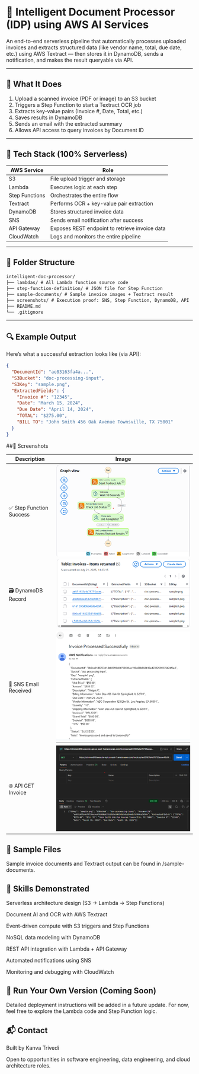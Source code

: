 # 🧠 Intelligent Document Processor (IDP) using AWS AI Services

An end-to-end serverless pipeline that automatically processes uploaded invoices and extracts structured data (like vendor name, total, due date, etc.) using AWS Textract — then stores it in DynamoDB, sends a notification, and makes the result queryable via API.

---

## 🚀 What It Does

1. Upload a scanned invoice (PDF or image) to an S3 bucket
2. Triggers a Step Function to start a Textract OCR job
3. Extracts key-value pairs (Invoice #, Date, Total, etc.)
4. Saves results in DynamoDB
5. Sends an email with the extracted summary
6. Allows API access to query invoices by Document ID

---

## 🧰 Tech Stack (100% Serverless)

| AWS Service       | Role                                                                 |
|------------------|----------------------------------------------------------------------|
| S3               | File upload trigger and storage                                      |
| Lambda           | Executes logic at each step                                          |
| Step Functions   | Orchestrates the entire flow                                         |
| Textract         | Performs OCR + key-value pair extraction                             |
| DynamoDB         | Stores structured invoice data                                       |
| SNS              | Sends email notification after success                               |
| API Gateway      | Exposes REST endpoint to retrieve invoice data                      |
| CloudWatch       | Logs and monitors the entire pipeline                                |

---

## 📁 Folder Structure

```
intelligent-doc-processor/
├── lambdas/ # All Lambda function source code
├── step-function-definition/ # JSON file for Step Function
├── sample-documents/ # Sample invoice images + Textract result
├── screenshots/ # Execution proof: SNS, Step Function, DynamoDB, API
├── README.md
└── .gitignore
```

---

## 🔍 Example Output

Here’s what a successful extraction looks like (via API):

```json
{
  "DocumentId": "ae83163fa4a...",
  "S3Bucket": "doc-processing-input",
  "S3Key": "sample.png",
  "ExtractedFields": {
    "Invoice #": "12345",
    "Date": "March 15, 2024",
    "Due Date": "April 14, 2024",
    "TOTAL": "$275.00",
    "BILL TO": "John Smith 456 Oak Avenue Townsville, TX 75001"
  }
}
```

##📸 Screenshots

| Description             | Image                               |
| ----------------------- | ----------------------------------- |
| ✅ Step Function Success | ![](screenshots/step-success.png)   |
| 🗃 DynamoDB Record      | ![](screenshots/dynamodb-entry.png) |
| 📧 SNS Email Received   | ![](screenshots/email-received.png) |
| 🌐 API GET Invoice      | ![](screenshots/api-response.png)   |

## 🧪 Sample Files
Sample invoice documents and Textract output can be found in /sample-documents.

## 🧠 Skills Demonstrated
Serverless architecture design (S3 → Lambda → Step Functions)

Document AI and OCR with AWS Textract

Event-driven compute with S3 triggers and Step Functions

NoSQL data modeling with DynamoDB

REST API integration with Lambda + API Gateway

Automated notifications using SNS

Monitoring and debugging with CloudWatch

## 🧭 Run Your Own Version (Coming Soon)
Detailed deployment instructions will be added in a future update. For now, feel free to explore the Lambda code and Step Function logic.

## 📬 Contact

Built by Kanva Trivedi

Open to opportunities in software engineering, data engineering, and cloud architecture roles.
